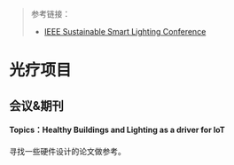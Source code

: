 > 参考链接：
>
> - [IEEE Sustainable Smart Lighting Conference](https://www.ssleindhoven.com/topics)
# 光疗项目
## 会议&期刊
#### Topics​​：Healthy Buildings and Lighting as a driver for IoT
寻找一些硬件设计的论文做参考。